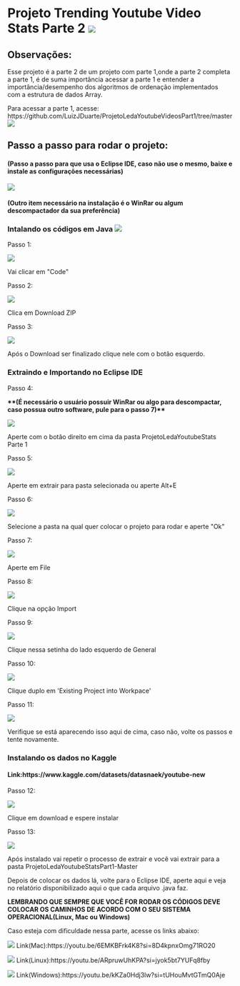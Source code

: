 <h1>Projeto Trending Youtube Video Stats Parte 2 <img src="https://img.shields.io/badge/YouTube-FF0000?style=for-the-badge&logo=youtube&logoColor=white"></h1>
<h2>Observações:</h2>
<p>Esse projeto é a parte 2 de um projeto com parte 1,onde a parte 2 completa a parte 1, é de suma importância acessar a parte 1 e entender a importância/desempenho dos algoritmos de ordenação implementados com a estrutura de dados Array.</p>
<p>Para acessar a parte 1, acesse: https://github.com/LuizJDuarte/ProjetoLedaYoutubeVideosPart1/tree/master <img src="https://img.shields.io/badge/GitHub-100000?style=for-the-badge&logo=github&logoColor=white"></p>

<h2>Passo a passo para rodar o projeto:</h3>
<h4><b>(Passo a passo para que usa o Eclipse IDE, caso não use o mesmo, baixe e instale as configurações necessárias) </b></h4>
<img src="https://img.shields.io/badge/Eclipse-2C2255?style=for-the-badge&logo=eclipse&logoColor=white">
<h4><b>(Outro item necessário na instalação é o WinRar ou algum descompactador da sua preferência)</b></h4>
<h3>Intalando os códigos em Java <img src="https://img.shields.io/badge/Java-ED8B00?style=for-the-badge&logo=openjdk&logoColor=white"></h3>

<p>Passo 1:</p>
<img src="AssetsProjetoLeda\passo1.png">
<p>Vai clicar em "Code"</p>

<p>Passo 2:</p>
<img src="AssetsProjetoLeda\passo2.png">
<p>Clica em Download ZIP</p>

<p>Passo 3:</p>
<img src="AssetsProjetoLeda\passo3.png">
<p>Após o Download ser finalizado clique nele com o botão esquerdo.</p>

<h3>Extraindo e Importando no Eclipse IDE</h3>

<p>Passo 4:</p>
<p><b>**(É necessário o usuário possuir WinRar ou algo para descompactar, caso possua outro software, pule para o passo 7)**</b></p>
<img src="AssetsProjetoLeda\passo4.png">
<p>Aperte com o botão direito em cima da pasta ProjetoLedaYoutubeStats Parte 1</p>

<p>Passo 5:</p>
<img src="AssetsProjetoLeda\passo5.png">
<p>Aperte em extrair para pasta selecionada ou aperte Alt+E </p>

<p>Passo 6:</p>
<img src="AssetsProjetoLeda\passo6.png">
<p>Selecione a pasta na qual quer colocar o projeto para rodar e aperte "Ok"</p>

<p>Passo 7:</p>
<img src="AssetsProjetoLeda\passo7.png">
<p>Aperte em File</p>

<p>Passo 8:</p>
<img src="AssetsProjetoLeda\passo8.png">
<p>Clique na opção Import</p>

<p>Passo 9:</p>
<img src="AssetsProjetoLeda\passo9.png">
<p>Clique nessa setinha do lado esquerdo de General</p>

<p>Passo 10:</p>
<img src="AssetsProjetoLeda\passo10.png">
<p>Clique duplo em 'Existing Project into Workpace'</p>

<p>Passo 11:</p>
<img src="AssetsProjetoLeda\passo11.png">
<p>Verifique se está aparecendo isso aqui de cima, caso não, volte os passos e tente novamente.</p>

<h3>Instalando os dados no Kaggle</h3>
<h4>Link:https://www.kaggle.com/datasets/datasnaek/youtube-new </h4>

<p>Passo 12:</p>
<img src="AssetsProjetoLeda\passo12.png">
<p>Clique em download e espere instalar</p>

<p>Passo 13:</p>
<img src="AssetsProjetoLeda\passo13.png">
<p>Após instalado vai repetir o processo de extrair e você vai extrair para a pasta ProjetoLedaYoutubeStatsPart1-Master</p>
<p>Depois de colocar os dados lá, volte para o Eclipse IDE, aperte aqui e veja no relatório disponibilizado aqui o que cada arquivo .java faz.</p>
<p><b>LEMBRANDO QUE SEMPRE QUE VOCÊ FOR RODAR OS CÓDIGOS DEVE COLOCAR OS CAMINHOS DE ACORDO COM O SEU SISTEMA OPERACIONAL(Linux, Mac ou Windows)</b></p>
<p>Caso esteja com dificuldade nessa parte, acesse os links abaixo:</p>
<p><img src="https://img.shields.io/badge/mac%20os-000000?style=for-the-badge&logo=apple&logoColor=white"> Link(Mac):https://youtu.be/6EMKBFrk4K8?si=8D4kpnxOmg71RO20</p>
<p><img src="https://img.shields.io/badge/Linux-FCC624?style=for-the-badge&logo=linux&logoColor=black"> Link(Linux):https://youtu.be/ARpruwUhKPA?si=jyok5bt7YUFq8fby</p>
<p><img src="https://img.shields.io/badge/Windows-0078D6?style=for-the-badge&logo=windows&logoColor=white"> Link(Windows):https://youtu.be/kKZa0Hdj3lw?si=tUHouMvtGTmQ0Aje</p>
